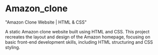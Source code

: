 # Amazon_clone
"Amazon Clone Website | HTML & CSS"

A static Amazon clone website built using HTML and CSS. This project recreates the layout and design of the Amazon homepage, focusing on basic front-end development skills, including HTML structuring and CSS styling.
